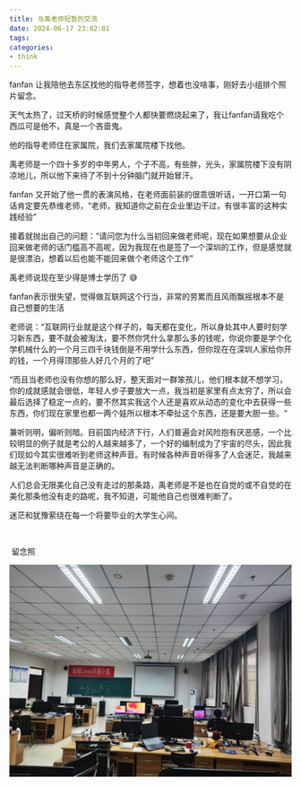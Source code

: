 ```yaml
---
title: 与禹老师短暂的交流
date: 2024-06-17 23:02:01
tags:
categories:
- think
---
```




fanfan 让我陪他去东区找他的指导老师签字，想着也没啥事，刚好去小组排个照片留念。

天气太热了，过天桥的时候感觉整个人都快要燃烧起来了，我让fanfan请我吃个西瓜可是他不，真是一个吝啬鬼。

他的指导老师住在家属院，我们去家属院楼下找他。

禹老师是一个四十多岁的中年男人，个子不高，有些胖，光头，家属院楼下没有阴凉地儿，所以他下来待了不到十分钟脑门就开始冒汗。

fanfan 又开始了他一贯的表演风格，在老师面前装的很乖很听话，一开口第一句话肯定要先恭维老师，“老师，我知道你之前在企业里边干过，有很丰富的这种实践经验” 

 接着就抛出自己的问题：“请问您为什么当初回来做老师呢，现在如果想要从企业回来做老师的话门槛高不高呢，因为我现在也是签了一个深圳的工作，但是感觉就是很漂泊，想着以后也能不能回来做个老师这个工作”

禹老师说现在至少得是博士学历了 😅

fanfan表示很失望，觉得做互联网这个行当，非常的劳累而且风雨飘摇根本不是自己想要的生活

老师说：“互联网行业就是这个样子的，每天都在变化，所以身处其中人要时刻学习新东西，要不就会被淘汰，要不然你凭什么拿那么多的钱呢，你说你要是学个化学机械什么的一个月三四千块钱倒是不用学什么东西，但你现在在深圳人家给你开的钱，一个月得顶那些人好几个月的了吧”

“而且当老师也没有你想的那么好，整天面对一群笨孩儿，他们根本就不想学习，你的成就感就会很低，年轻人步子要放大一点，我当初是家里有点太穷了，所以会最后选择了稳定一点的，要不然其实我这个人还是喜欢从动态的变化中去获得一些东西，你们现在家里也都一两个娃所以根本不牵扯这个东西，还是要大胆一些。“

兼听则明，偏听则暗。目前国内经济下行，人们普遍会对风险抱有厌恶感，一个比较明显的例子就是考公的人越来越多了，一个好的编制成为了宇宙的尽头，因此我们现如今其实很难听到老师这种声音。有时候各种声音听得多了人会迷茫，我越来越无法判断哪种声音是正确的。

人们总会无限美化自己没有走过的那条路，禹老师是不是也在自觉的或不自觉的在美化那条他没有走的路呢，我不知道，可能他自己也很难判断了。

迷茫和犹豫萦绕在每一个将要毕业的大学生心间。

​	

​                                                                                       								 留念照

<img src="https://raw.githubusercontent.com/akaakking/pic/master/image-20240618162049708.png" alt="image-20240618162049708" style="zoom:50%;" />
